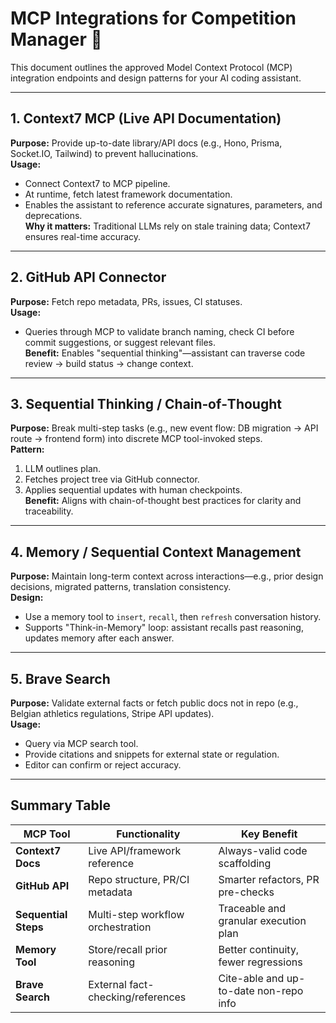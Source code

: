 # MCP Integrations for Competition Manager 🚀

This document outlines the approved Model Context Protocol (MCP) integration endpoints and design patterns for your AI coding assistant.

---

## 1. Context7 MCP (Live API Documentation)

**Purpose:** Provide up-to-date library/API docs (e.g., Hono, Prisma, Socket.IO, Tailwind) to prevent hallucinations.  
**Usage:**  
- Connect Context7 to MCP pipeline.  
- At runtime, fetch latest framework documentation.  
- Enables the assistant to reference accurate signatures, parameters, and deprecations.  
**Why it matters:** Traditional LLMs rely on stale training data; Context7 ensures real-time accuracy.
---

## 2. GitHub API Connector

**Purpose:** Fetch repo metadata, PRs, issues, CI statuses.  
**Usage:**  
- Queries through MCP to validate branch naming, check CI before commit suggestions, or suggest relevant files.  
**Benefit:** Enables "sequential thinking"—assistant can traverse code review -> build status -> change context.

---

## 3. Sequential Thinking / Chain‑of‑Thought

**Purpose:** Break multi-step tasks (e.g., new event flow: DB migration → API route → frontend form) into discrete MCP tool-invoked steps.  
**Pattern:**  
1. LLM outlines plan.  
2. Fetches project tree via GitHub connector.  
3. Applies sequential updates with human checkpoints.  
**Benefit:** Aligns with chain-of-thought best practices for clarity and traceability.


---

## 4. Memory / Sequential Context Management

**Purpose:** Maintain long-term context across interactions—e.g., prior design decisions, migrated patterns, translation consistency.  
**Design:**  
- Use a memory tool to `insert`, `recall`, then `refresh` conversation history.  
- Supports "Think-in-Memory" loop: assistant recalls past reasoning, updates memory after each answer.

---

## 5. Brave Search

**Purpose:** Validate external facts or fetch public docs not in repo (e.g., Belgian athletics regulations, Stripe API updates).  
**Usage:**  
- Query via MCP search tool.  
- Provide citations and snippets for external state or regulation.  
- Editor can confirm or reject accuracy.

---

## Summary Table

| MCP Tool                | Functionality                         | Key Benefit                                        |
|-------------------------|----------------------------------------|----------------------------------------------------|
| **Context7 Docs**        | Live API/framework reference           | Always-valid code scaffolding                      |
| **GitHub API**           | Repo structure, PR/CI metadata         | Smarter refactors, PR pre-checks                  |
| **Sequential Steps**     | Multi-step workflow orchestration      | Traceable and granular execution plan             |
| **Memory Tool**          | Store/recall prior reasoning           | Better continuity, fewer regressions              |
| **Brave Search**         | External fact-checking/references     | Cite-able and up-to-date non-repo info           |